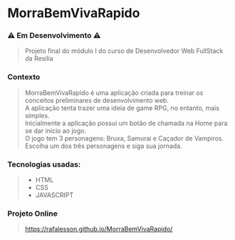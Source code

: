 # MorraBemVivaRapido

 ### ⚠️ Em Desenvolvimento ⚠️
> Projeto final do módulo I do curso de Desenvolvedor Web FullStack da Resilia

### Contexto
> MorraBemVivaRapido é uma aplicação criada para treinar os conceitos preliminares de desenvolvimento web. <br>
> A aplicação tenta trazer uma ideia de game RPG, no entanto, mais simples. <br>
> Inicialmente a aplicação possui um botão de chamada na Home para se dar início ao jogo.<br>
> O jogo tem 3 personagens: Bruxa, Samurai e Caçador de Vampiros. <br>
> Escolha um dos três personagens e siga sua jornada. </p>

### Tecnologias usadas:
>+ HTML
>+ CSS
>+ JAVASCRIPT

### Projeto Online
> https://rafalesson.github.io/MorraBemVivaRapido/



